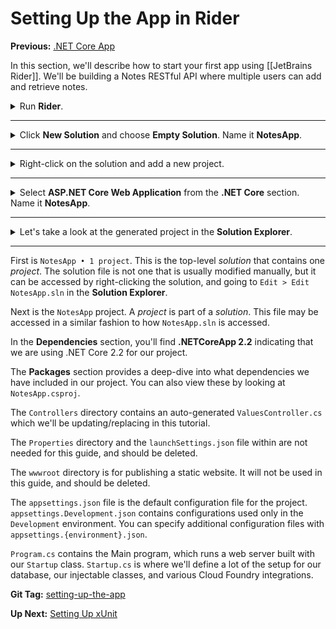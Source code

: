 # Setting Up the App in Rider

**Previous:** [.NET Core App](/workshop/#net-core-app)

In this section, we'll describe how to start your first app using [[JetBrains Rider]]. We'll be building a Notes RESTful API where multiple users can add and retrieve notes.

<details>
    <summary>Run <strong>Rider</strong>.</summary>
    <a href="intro-rider-welcome.png" target="_blank">
        ![intro-rider-welcome.png](intro-rider-welcome.png)
    </a>
</details>

***

<details>
    <summary>Click <strong>New Solution</strong> and choose <strong>Empty Solution</strong>. Name it <strong>NotesApp</strong>.</summary>
    <a href="intro-rider-new-solution.png" target="_blank">
        ![intro-rider-new-solution.png](intro-rider-new-solution.png)
    </a>
</details>

***

<details>
    <summary>Right-click on the solution and add a new project.</summary>
    <a href="intro-rider-new-project-menu.png" target="_blank">
        ![intro-rider-new-project-menu.png](intro-rider-new-project-menu.png)
    </a>
</details>

***

<details>
    <summary>Select <strong>ASP.NET Core Web Application</strong> from the <strong>.NET Core</strong> section. Name it <strong>NotesApp</strong>.</summary>
    <a href="intro-rider-new-project.png" target="_blank">
        ![intro-rider-new-project.png](intro-rider-new-project.png)
    </a>
</details>

***

<details>
  <summary>Let's take a look at the generated project in the <strong>Solution Explorer</strong>.</summary>
  <a href="intro-rider-solution-explorer.png" target="_blank">
    ![intro-rider-solution-explorer.png](intro-rider-solution-explorer.png)
  </a>
</details>

***

First is `NotesApp • 1 project`. This is the top-level *solution* that contains one *project*. The solution file is not one that is usually modified manually, but it can be accessed by right-clicking the solution, and going to `Edit > Edit NotesApp.sln` in the **Solution Explorer**.

Next is the `NotesApp` project. A *project* is part of a *solution*. This file may be accessed in a similar fashion to how `NotesApp.sln` is accessed.

In the **Dependencies** section, you'll find **.NETCoreApp 2.2** indicating that we are using .NET Core 2.2 for our project.

The **Packages** section provides a deep-dive into what dependencies we have included in our project. You can also view these by looking at `NotesApp.csproj`.

The `Controllers` directory contains an auto-generated `ValuesController.cs` which we'll be updating/replacing in this tutorial.

The `Properties` directory and the `launchSettings.json` file within are not needed for this guide, and should be deleted.

The `wwwroot` directory is for publishing a static website. It will not be used in this guide, and should be deleted.

The `appsettings.json` file is the default configuration file for the project. `appsettings.Development.json` contains configurations used only in the `Development` environment. You can specify additional configuration files with `appsettings.{environment}.json`.

`Program.cs` contains the Main program, which runs a web server built with our `Startup` class. `Startup.cs` is where we'll define a lot of the setup for our database, our injectable classes, and various Cloud Foundry integrations.

**Git Tag:** [setting-up-the-app](https://github.com/xtreme-steve-elliott/NotesApp/tree/setting-up-the-app)

**Up Next:** [Setting Up xUnit](../setting-up-xunit)
